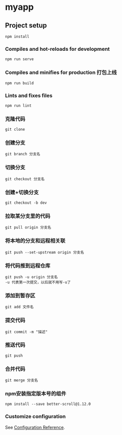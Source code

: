 # myapp

## Project setup
```
npm install
```

### Compiles and hot-reloads for development
```
npm run serve
```

### Compiles and minifies for production 打包上线
```
npm run build
```

### Lints and fixes files
```
npm run lint
```

### 克隆代码
```
git clone
```

### 创建分支
```
git branch 分支名
```

### 切换分支
```
git checkout 分支名
```

### 创建+切换分支
```
git checkout -b dev
```

### 拉取某分支里的代码
```
git pull origin 分支名
```

### 将本地的分支和远程相关联
```
git push --set-upstream origin 分支名
```

### 将代码推到远程仓库
```
git push -u origin 分支名
-u 代表第一次提交，以后就不用写-u了
```

### 添加到暂存区
```
git add 文件名
```

### 提交代码
```
git commit -m "描述"
```

### 推送代码
```
git push
```

### 合并代码
```
git merge 分支名
```

### npm安装指定版本号的组件
```
npm install --save better-scroll@1.12.0
```



### Customize configuration
See [Configuration Reference](https://cli.vuejs.org/config/).
